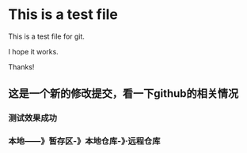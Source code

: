
# This is a test file

This is a test file for git.

I hope it works.

Thanks!

## 这是一个新的修改提交，看一下github的相关情况

### 测试效果成功

### 本地——》暂存区-》本地仓库-》·远程仓库

